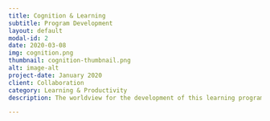 ```yaml
---
title: Cognition & Learning
subtitle: Program Development
layout: default
modal-id: 2
date: 2020-03-08
img: cognition.png
thumbnail: cognition-thumbnail.png
alt: image-alt
project-date: January 2020
client: Collaboration
category: Learning & Productivity
description: The worldview for the development of this learning program is the application of techniques (based on cognition and neuroscience) to remedy cognitive distortions and boost productivity. 

---
```

